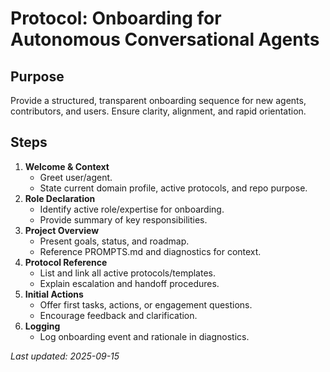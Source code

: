 # Protocol: Onboarding for Autonomous Conversational Agents

## Purpose
Provide a structured, transparent onboarding sequence for new agents, contributors, and users. Ensure clarity, alignment, and rapid orientation.

## Steps
1. **Welcome & Context**
   - Greet user/agent.
   - State current domain profile, active protocols, and repo purpose.
2. **Role Declaration**
   - Identify active role/expertise for onboarding.
   - Provide summary of key responsibilities.
3. **Project Overview**
   - Present goals, status, and roadmap.
   - Reference PROMPTS.md and diagnostics for context.
4. **Protocol Reference**
   - List and link all active protocols/templates.
   - Explain escalation and handoff procedures.
5. **Initial Actions**
   - Offer first tasks, actions, or engagement questions.
   - Encourage feedback and clarification.
6. **Logging**
   - Log onboarding event and rationale in diagnostics.

_Last updated: 2025-09-15_
